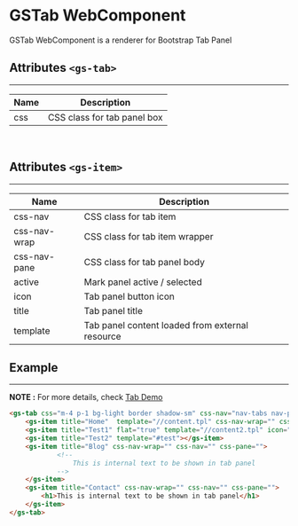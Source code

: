 # GSTab WebComponent
 
GSTab WebComponent is a renderer for Bootstrap Tab Panel
 
## Attributes ```<gs-tab>```
---
 
| Name               | Description                                              |
|--------------------|----------------------------------------------------------|
| css                | CSS class for tab panel box                             |
 
<br>
 
## Attributes ```<gs-item>```
---
 
| Name               | Description                                              |
|--------------------|----------------------------------------------------------|
| css-nav            | CSS class for tab item                                  |
| css-nav-wrap       | CSS class for tab item wrapper                          |
| css-nav-pane       | CSS class for tab panel body                            |
| active             | Mark panel active / selected                             |
| icon               | Tab panel button icon                                    |
| title              | Tab panel title                                          |
| template           | Tab panel content loaded from external resource          |
 
 
## Example
---
 
**NOTE :**
For more details, check [Tab Demo](../../demos/tab/)
 
```html
<gs-tab css="m-4 p-1 bg-light border shadow-sm" css-nav="nav-tabs nav-pills" css-pane="">
    <gs-item title="Home"  template="//content.tpl" css-nav-wrap="" css-nav="nav-pill active" css-pane=""></gs-item>
    <gs-item title="Test1" flat="true" template="//content2.tpl" icon="bi-alarm ms-1"></gs-item>
    <gs-item title="Test2" template="#test"></gs-item>
    <gs-item title="Blog" css-nav-wrap="" css-nav="" css-pane="">
            <!--
                This is internal text to be shown in tab panel
            -->
    </gs-item>
    <gs-item title="Contact" css-nav-wrap="" css-nav="" css-pane="">
        <h1>This is internal text to be shown in tab panel</h1>
    </gs-item>
</gs-tab>
```
 
